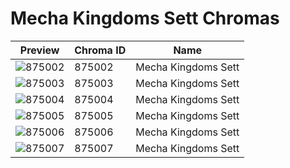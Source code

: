 # Mecha Kingdoms Sett Chromas



| Preview | Chroma ID | Name |
|---------|-----------|------|
| ![875002](https://raw.communitydragon.org/latest/plugins/rcp-be-lol-game-data/global/default/v1/champion-chroma-images/875/875002.png) | 875002 | Mecha Kingdoms Sett |
| ![875003](https://raw.communitydragon.org/latest/plugins/rcp-be-lol-game-data/global/default/v1/champion-chroma-images/875/875003.png) | 875003 | Mecha Kingdoms Sett |
| ![875004](https://raw.communitydragon.org/latest/plugins/rcp-be-lol-game-data/global/default/v1/champion-chroma-images/875/875004.png) | 875004 | Mecha Kingdoms Sett |
| ![875005](https://raw.communitydragon.org/latest/plugins/rcp-be-lol-game-data/global/default/v1/champion-chroma-images/875/875005.png) | 875005 | Mecha Kingdoms Sett |
| ![875006](https://raw.communitydragon.org/latest/plugins/rcp-be-lol-game-data/global/default/v1/champion-chroma-images/875/875006.png) | 875006 | Mecha Kingdoms Sett |
| ![875007](https://raw.communitydragon.org/latest/plugins/rcp-be-lol-game-data/global/default/v1/champion-chroma-images/875/875007.png) | 875007 | Mecha Kingdoms Sett |